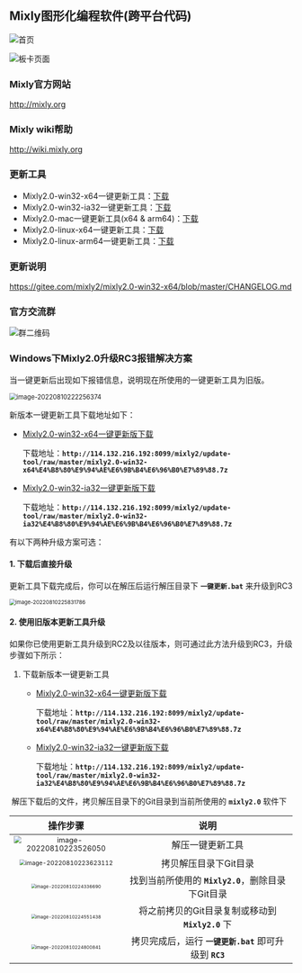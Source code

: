 ## Mixly图形化编程软件(跨平台代码)

![首页](https://images.gitee.com/uploads/images/2022/0617/011457_3dd93247_5225463.jpeg "屏幕截图.png")

![板卡页面](https://images.gitee.com/uploads/images/2022/0617/011645_48689fe3_5225463.jpeg "屏幕截图.png")

### Mixly官方网站

http://mixly.org

### Mixly wiki帮助

http://wiki.mixly.org

### 更新工具

- Mixly2.0-win32-x64一键更新工具：[下载](http://114.132.216.192:8099/mixly2/update-tool/raw/master/mixly2.0-win32-x64%E4%B8%80%E9%94%AE%E6%9B%B4%E6%96%B0%E7%89%88.7z)
- Mixly2.0-win32-ia32一键更新工具：[下载](http://114.132.216.192:8099/mixly2/update-tool/raw/master/mixly2.0-win32-ia32%E4%B8%80%E9%94%AE%E6%9B%B4%E6%96%B0%E7%89%88.7z)
- Mixly2.0-mac一键更新工具(x64 & arm64)：[下载](http://114.132.216.192:8099/mixly2/update-tool/raw/master/mixly2.0-mac%E4%B8%80%E9%94%AE%E6%9B%B4%E6%96%B0%E7%89%88.7z)
- Mixly2.0-linux-x64一键更新工具：[下载](http://114.132.216.192:8099/mixly2/update-tool/raw/master/Mixly2.0-linux-x64%E4%B8%80%E9%94%AE%E6%9B%B4%E6%96%B0%E7%89%88.zip)
- Mixly2.0-linux-arm64一键更新工具：[下载](http://114.132.216.192:8099/mixly2/update-tool/raw/master/Mixly2.0-linux-arm64%E4%B8%80%E9%94%AE%E6%9B%B4%E6%96%B0%E7%89%88.zip)

### 更新说明

https://gitee.com/mixly2/mixly2.0-win32-x64/blob/master/CHANGELOG.md

### 官方交流群

![群二维码](https://images.gitee.com/uploads/images/2022/0617/011215_1fbe6d6a_5225463.png)


### Windows下Mixly2.0升级RC3报错解决方案

当一键更新后出现如下报错信息，说明现在所使用的一键更新工具为旧版。


<img src="https://foruda.gitee.com/images/1660144693004500629/image-20220810222256374.png" alt="image-20220810222256374" style="zoom: 80%;" />

新版本一键更新工具下载地址如下：

- [Mixly2.0-win32-x64一键更新版下载](http://114.132.216.192:8099/mixly2/update-tool/raw/master/mixly2.0-win32-x64%E4%B8%80%E9%94%AE%E6%9B%B4%E6%96%B0%E7%89%88.7z)

  下载地址：**`http://114.132.216.192:8099/mixly2/update-tool/raw/master/mixly2.0-win32-x64%E4%B8%80%E9%94%AE%E6%9B%B4%E6%96%B0%E7%89%88.7z`**

- [Mixly2.0-win32-ia32一键更新版下载](http://114.132.216.192:8099/mixly2/update-tool/raw/master/mixly2.0-win32-ia32%E4%B8%80%E9%94%AE%E6%9B%B4%E6%96%B0%E7%89%88.7z)

  下载地址：**`http://114.132.216.192:8099/mixly2/update-tool/raw/master/mixly2.0-win32-ia32%E4%B8%80%E9%94%AE%E6%9B%B4%E6%96%B0%E7%89%88.7z`**

有以下两种升级方案可选：

#### 1. 下载后直接升级

更新工具下载完成后，你可以在解压后运行解压目录下 **`一键更新.bat`** 来升级到RC3

<img src="https://foruda.gitee.com/images/1660144793455409501/image-20220810225831786.png" alt="image-20220810225831786" style="zoom:67%;" />

#### 2. 使用旧版本更新工具升级

如果你已使用更新工具升级到RC2及以往版本，则可通过此方法升级到RC3，升级步骤如下所示：

1. 下载新版本一键更新工具

   - [Mixly2.0-win32-x64一键更新版下载](http://114.132.216.192:8099/mixly2/update-tool/raw/master/mixly2.0-win32-x64%E4%B8%80%E9%94%AE%E6%9B%B4%E6%96%B0%E7%89%88.7z)

     下载地址：**`http://114.132.216.192:8099/mixly2/update-tool/raw/master/mixly2.0-win32-x64%E4%B8%80%E9%94%AE%E6%9B%B4%E6%96%B0%E7%89%88.7z`**

   - [Mixly2.0-win32-ia32一键更新版下载](http://114.132.216.192:8099/mixly2/update-tool/raw/master/mixly2.0-win32-ia32%E4%B8%80%E9%94%AE%E6%9B%B4%E6%96%B0%E7%89%88.7z)

     下载地址：**`http://114.132.216.192:8099/mixly2/update-tool/raw/master/mixly2.0-win32-ia32%E4%B8%80%E9%94%AE%E6%9B%B4%E6%96%B0%E7%89%88.7z`**

​	解压下载后的文件，拷贝解压目录下的Git目录到当前所使用的 **`mixly2.0`** 软件下

|                           操作步骤                           |                           说明                           |
| :----------------------------------------------------------: | :------------------------------------------------------: |
| <img src="https://foruda.gitee.com/images/1660144819403219991/image-20220810223526050.png" alt="image-20220810223526050" style="zoom: 80%;" /> |                     解压一键更新工具                     |
| <img src="https://foruda.gitee.com/images/1660144860830732996/image-20220810223623112.png" alt="image-20220810223623112" style="zoom: 67%;" /> |                  拷贝解压目录下Git目录                   |
| <img src="https://foruda.gitee.com/images/1660144879313572080/image-20220810224336690.png" alt="image-20220810224336690" style="zoom: 50%;" /> |    找到当前所使用的 **`Mixly2.0`**，删除目录下Git目录    |
| <img src="https://foruda.gitee.com/images/1660144894959141887/image-20220810224551438.png" alt="image-20220810224551438" style="zoom:50%;" /> |    将之前拷贝的Git目录复制或移动到 **`Mixly2.0`** 下     |
| <img src="https://foruda.gitee.com/images/1660144913377046309/image-20220810224800841.png" alt="image-20220810224800841" style="zoom:50%;" /> | 拷贝完成后，运行 **`一键更新.bat`** 即可升级到 **`RC3`** |
